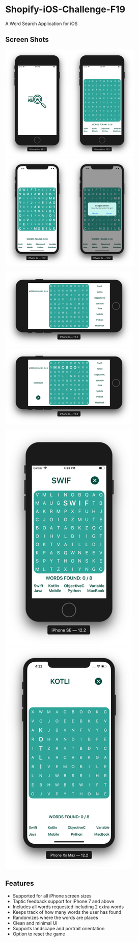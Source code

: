 # Shopify-iOS-Challenge-F19
A Word Search Application for iOS

## Screen Shots

<img src="https://github.com/adbht/Shopify-iOS-Challenge-F19/blob/master/Images/launchScreen.png" width="200" /> <img src="https://github.com/adbht/Shopify-iOS-Challenge-F19/blob/master/Images/noWordsFound.png" width="200" /> <img src="https://github.com/adbht/Shopify-iOS-Challenge-F19/blob/master/Images/allWordsFound.png" width="200" /> <img src="https://github.com/adbht/Shopify-iOS-Challenge-F19/blob/master/Images/alertMessage.png" width="200" /> 

<img src="https://github.com/adbht/Shopify-iOS-Challenge-F19/blob/master/Images/landscapeSupport.png" width="400" /> <img src="https://github.com/adbht/Shopify-iOS-Challenge-F19/blob/master/Images/landscapeSupport2.png" width="400" /> 

<img src="https://github.com/adbht/Shopify-iOS-Challenge-F19/blob/master/Images/seSupport.png" width="400" /> <img src="https://github.com/adbht/Shopify-iOS-Challenge-F19/blob/master/Images/xsSupport.png" width="400" /> 

## Features
   - Supported for all iPhone screen sizes
   - Taptic feedback support for iPhone 7 and above
   - Includes all words requested including 2 extra words
   - Keeps track of how many words the user has found
   - Randomizes where the words are places
   - Clean and minimal UI
   - Supports landscape and portrait orientation
   - Option to reset the game
